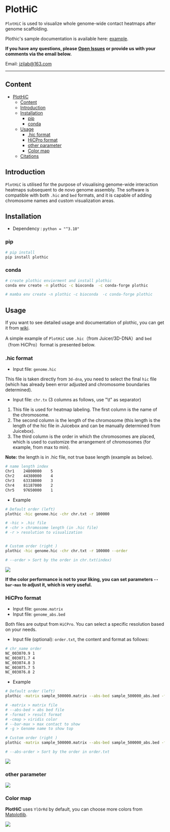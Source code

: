 # PlotHiC

`PlotHiC`  is used to visualize whole genome-wide contact heatmaps after genome scaffolding.

Plothic's sample documentation is available here: [example](https://github.com/Jwindler/PlotHiC/blob/main/example.md).

**If you have any questions, please [Open Issues](https://github.com/Jwindler/PlotHiC/issues/new) or provide us with your comments via the email below.**

Email: [jzjlab@163.com](mailto:jzjlab@163.com)



---



## Content 

- [PlotHiC](#plothic)
  - [Content](#content)
  - [Introduction](#introduction)
  - [Installation](#installation)
    - [pip](#pip)
    - [conda](#conda)
  - [Usage](#usage)
    - [.hic format](#hic-format)
    - [HiCPro format](#hicpro-format)
    - [other parameter](#other-parameter)
    - [Color map](#color-map)
  - [Citations](#citations)





## Introduction

`PlotHiC` is utilised for the purpose of visualising genome-wide interaction heatmaps subsequent to de novo genome assembly. The software is compatible with both `.hic` and `bed` formats, and it is capable of adding chromosome names and custom visualization areas.



## Installation

- Dependency : `python = "^3.10"`



### pip

```bash
# pip install 
pip install plothic

```



### conda

```sh
# create plothic enviorment and install plothic
conda env create -n plothic -c bioconda  -c conda-forge plothic

# mamba env create -n plothic -c bioconda  -c conda-forge plothic
```





## Usage

If you want to see detailed usage and documentation of plothic, you can get it from [wiki](https://github.com/Jwindler/PlotHiC/wiki).

A simple example of `PlotHiC` use `.hic`（from Juicer/3D-DNA）and `bed`（from HiCPro）format is presented below.



### .hic format

- Input file: `genome.hic`

This file is taken directly from `3d-dna`, you need to select the final `hic` file (which has already been error adjusted and chromosome boundaries determined).

- Input file: `chr.tx` (3 columns as follows, use "\t" as separator)

1. This file is used for heatmap labeling. The first column is the name of the chromosome.
2. The second column is the length of the chromosome (this length is the length of the hic file in Juicebox and can be manually determined from Juicebox). 
3. The third column is the order in which the chromosomes are placed, which is used to customize the arrangement of chromosomes (for example, from max to min).

**Note:** the length is in .hic file, not true base length (example as below).

```sh
# name length index
Chr1	24800000	5
Chr2	44380000	4
Chr3	63338000	3
Chr4	81187000	2
Chr5	97650000	1
```



- Example

```sh
# Default order (left)
plothic -hic genome.hic -chr chr.txt -r 100000

# -hic > .hic file 
# -chr > chromosome length (in .hic file)
# -r > resolution to visualization


# Custom order (right )
plothic -hic genome.hic -chr chr.txt -r 100000 --order

# --order > Sort by the order in chr.txt(index)

```

![](https://s2.loli.net/2025/01/06/BHhwmrx9P7y8at1.png)

**If the color performance is not to your liking, you can set parameters `--bar-max` to adjust it, which is very useful.**



### HiCPro format

- Input file: `genome.matrix`
- Input file: `genome_abs.bed`

Both files are output from `HiCPro`. You can select a specific resolution based on your needs.

- Input file (optional): `order.txt`, the content and format as follows:

```sh
# chr_name order
NC_003070.9	1
NC_003071.7	4
NC_003074.8	3
NC_003075.7	5
NC_003076.8	2
```



- Example

```sh
# Default order (left)
plothic -matrix sample_500000.matrix --abs-bed sample_500000_abs.bed -format png -cmap viridis --bar-max 10000 -g PlotHiC 

# -matrix > matrix file
# --abs-bed > abs bed file 
# -format > result format
# -cmap > viridis color
# --bar-max > max contact to show
# -g > Genome name to show top

# Custom order (right )
plothic -matrix sample_500000.matrix --abs-bed sample_500000_abs.bed -format png -cmap viridis --bar-max 10000 -g PlotHiC-order --abs-order order.txt

# --abs-order > Sort by the order in order.txt

```



![](https://s2.loli.net/2025/01/06/kog3A25vlLzcC7y.png)



### other parameter

![](https://s2.loli.net/2025/01/06/KvXblr7NgQc6q49.png)



### Color map

**PlotHiC** uses `YlOrRd` by default, you can choose more colors from [Matplotlib](https://matplotlib.org/stable/users/explain/colors/colormaps.html).

![](https://s2.loli.net/2024/11/13/MYZe56Vy2BT1tDp.png)

